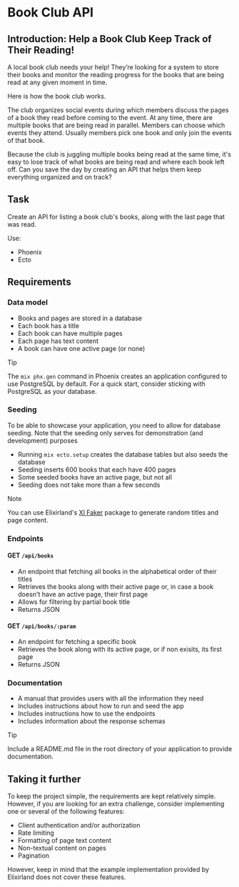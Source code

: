 # Book Club API

## Introduction: Help a Book Club Keep Track of Their Reading!

A local book club needs your help! They’re looking for a system to store their books and monitor the reading progress for the books that are being read at any given moment in time.

Here is how the book club works.

The club organizes social events during which members discuss the pages of a book they read before coming to the event. At any time, there are multiple books that are being read in parallel. Members can choose which events they attend. Usually members pick one book and only join the events of that book.

Because the club is juggling multiple books being read at the same time, it's easy to lose track of what books are being read and where each book left off. Can you save the day by creating an API that helps them keep everything organized and on track?

## Task
Create an API for listing a book club's books, along with the last page that was read.

Use:
- Phoenix
- Ecto

## Requirements
### Data model
  - Books and pages are stored in a database
  - Each book has a title
  - Each book can have multiple pages
  - Each page has text content
  - A book can have one active page (or none)

> [!TIP]
> The `mix phx.gen` command in Phoenix creates an application configured to use PostgreSQL by default. For a quick start, consider sticking with PostgreSQL as your database.

### Seeding
To be able to showcase your application, you need to allow for database seeding. Note that the seeding only serves for demonstration (and development) purposes 

  - Running `mix ecto.setup` creates the database tables but also seeds the database
  - Seeding inserts 600 books that each have 400 pages
  - Some seeded books have an active page, but not all
  - Seeding does not take more than a few seconds

> [!NOTE]
> You can use Elixirland's [Xl Faker](https://hex.pm/packages/xl_faker) package to generate random titles and page content.

### Endpoints
#### GET `/api/books`
  - An endpoint that fetching all books in the alphabetical order of their titles
  - Retrieves the books along with their active page or, in case a book doesn't have an active page, their first page
  - Allows for filtering by partial book title
  - Returns JSON
    
#### GET `/api/books/:param`
  - An endpoint for fetching a specific book
  - Retrieves the book along with its active page, or if non exisits, its first page
  - Returns JSON

### Documentation
  - A manual that provides users with all the information they need
  - Includes instructions about how to run and seed the app
  - Includes instructions how to use the endpoints
  - Includes information about the response schemas

> [!TIP]
> Include a README.md file in the root directory of your application to provide documentation.

## Taking it further
To keep the project simple, the requirements are kept relatively simple. However, if you are looking for an extra challenge, consider implementing one or several of the following features:

  - Client authentication and/or authorization
  - Rate limiting
  - Formatting of page text content
  - Non-textual content on pages
  - Pagination

However, keep in mind that the example implementation provided by Elixirland does not cover these features.
